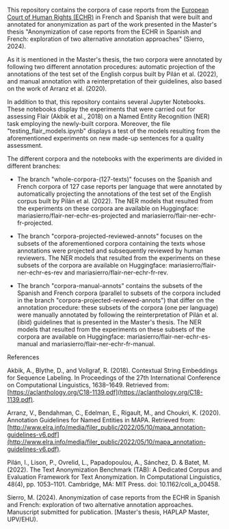 This repository contains the corpora of case reports from the [European Court of Human Rights (ECHR)](https://hudoc.echr.coe.int/#{%22documentcollectionid2%22:[%22GRANDCHAMBER%22,%22CHAMBER%22]}) in French and Spanish that were built and annotated for anonymization as part of the work presented in the Master's thesis "Anonymization of case reports from the ECHR in Spanish and French: exploration of two alternative annotation approaches" (Sierro, 2024).

As it is mentioned in the Master's thesis, the two corpora were annotated by following two different annotation procedures: automatic projection of the annotations of the test set of the English corpus built by Pilán et al. (2022), and manual annotation with a reinterpretation of their guidelines, also based on the work of Arranz et al. (2020).

In addition to that, this repository contains several Jupyter Notebooks. These notebooks display the experiments that were carried out for assessing Flair (Akbik et al., 2018) on a Named Entity Recognition (NER) task employing the newly-built corpora. Moreover, the file "testing_flair_models.ipynb" displays a test of the models resulting from the aforementioned experiments on new made-up sentences for a quality assessment.

The different corpora and the notebooks with the experiments are divided in different branches:

- The branch "whole-corpora-(127-texts)" focuses on the Spanish and French corpora of 127 case reports per language that were annotated by automatically projecting the annotations of the test set of the English corpus built by Pilán et al. (2022). The NER models that resulted from the experiments on these corpora are available on Huggingface: mariasierro/flair-ner-echr-es-projected and mariasierro/flair-ner-echr-fr-projected.

- The branch "corpora-projected-reviewed-annots" focuses on the subsets of the aforementioned corpora containing the texts whose annotations were projected and subsequently reviewed by human reviewers. The NER models that resulted from the experiments on these subsets of the corpora are available on Huggingface: mariasierro/flair-ner-echr-es-rev and mariasierro/flair-ner-echr-fr-rev.

- The branch "corpora-manual-annots" contains the subsets of the Spanish and French corpora (parallel to subsets of the corpora included in the branch "corpora-projected-reviewed-annots") that differ on the annotation procedure: these subsets of the corpora (one per language) were manually annotated by following the reinterpretation of Pilán et al. (ibid) guidelines that is presented in the Master's thesis. The NER models that resulted from the experiments on these subsets of the corpora are available on Huggingface: mariasierro/flair-ner-echr-es-manual and mariasierro/flair-ner-echr-fr-manual.

References

Akbik, A., Blythe, D., and Vollgraf, R. (2018). Contextual String Embeddings for Sequence Labeling. In Proceedings of the 27th International Conference on Computational Linguistics, 1638–1649. Retrieved from: [https://aclanthology.org/C18-1139.pdf](https://aclanthology.org/C18-1139.pdf).

Arranz, V., Bendahman, C., Edelman, E., Rigault, M., and Choukri, K. (2020). Annotation Guidelines for Named Entities in MAPA. Retrieved from: [http://www.elra.info/media/filer_public/2022/05/10/mapa_annotation-guidelines-v6.pdf](http://www.elra.info/media/filer_public/2022/05/10/mapa_annotation-guidelines-v6.pdf).

Pilán, I., Lison, P., Ovrelid, L., Papadopoulou, A., Sánchez, D. & Batet, M. (2022). The Text Anonymization Benchmark (TAB): A Dedicated Corpus and Evaluation Framework for Text Anonymization. In Computational Linguistics, 48(4), pp. 1053–1101. Cambridge, MA: MIT Press. doi: 10.1162/coli_a_00458.

Sierro, M. (2024). Anonymization of case reports from the ECHR in Spanish and French: exploration of two alternative annotation approaches. Manuscript submitted for publication. [Master's thesis, HAPLAP Master, UPV/EHU).
